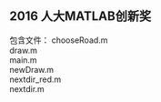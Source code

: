 ## 2016 人大MATLAB创新奖
包含文件：
  chooseRoad.m    
  draw.m    
  main.m    
  newDraw.m    
  nextdir_red.m    
  nextdir.m    
